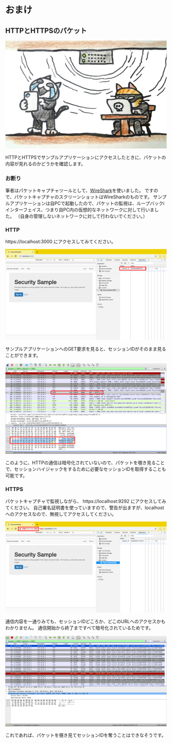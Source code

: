 # おまけ

## HTTPとHTTPSのパケット

![パケットキャプチャー](../images/9_01_http_packet/packet_capture.png)

HTTPとHTTPSでサンプルアプリケーションにアクセスしたときに、パケットの内容が見れるのかどうかを確認します。

### お断り

筆者はパケットキャプチャツールとして、[WireShark](https://www.wireshark.org/)を使いました。
ですので、パケットキャプチャのスクリーンショットはWireSharkのものです。
サンプルアプリケーションは自PCで起動したので、パケットの監視は、ループバックiインターフェイス、つまり自PC内の仮想的なネットワークに対して行いました。
（自身の管理しないネットワークに対して行わないでください。）


### HTTP

https://localhost:3000 にアクセスしてみてください。

![HTTPで通信すると…](../images/9_01_http_packet/browser_http_get.png)

サンプルアプリケーションへのGET要求を見ると、セッションIDがそのまま見ることができます。

![パケットキャプチャでセッションIDが見える](../images/9_01_http_packet/http_packet.png)

このように、HTTPの通信は暗号化されていないので、パケットを覗き見ることで、セッションハイジャックをするために必要なセッションIDを取得することも可能です。

### HTTPS

パケットキャプチャで監視しながら、
https://localhost:9292 にアクセスしてみてください。
自己署名証明書を使っていますので、警告が出ますが、localhostへのアクセスなので、無視してアクセスしてください。

![HTTPSで通信すると…](../images/9_01_http_packet/browser_https_get.png)

通信内容を一通りみても、セッションIDどころか、どこのURLへのアクセスかもわかりません。
通信開始から終了まですべて暗号化されているためです。

![パケットキャプチャでも内容がわからない](../images/9_01_http_packet/https_packet.png)

これであれば、パケットを覗き見てセッションIDを奪うことはできなそうです。
